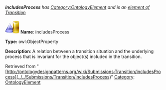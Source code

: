 ___includesProcess__ has [Category:OntologyElement](../../Category/OntologyElement "Category:OntologyElement") and is an [element of](../../Property/ElementOf "Property:ElementOf") [Transition](../../Submissions/Transition "Submissions:Transition")_


  




[![ObjectProperty](../../images/thumb/c/c3/ObjectProperty.gif/45px-ObjectProperty.gif)](../../Image/ObjectProperty.gif "ObjectProperty")
__Name__: includesProcess 


__Type:__ owl:ObjectProperty 


__Description__: A relation between a transition situation and the underlying process that is invariant for the object(s) included in the transition. 





Retrieved from "[http://ontologydesignpatterns.org/wiki/Submissions:Transition/includesProcess](../../Submissions/Transition/includesProcess)"
 [Category](http://ontologydesignpatterns.org/wiki/Special:Categories "Special:Categories"): [OntologyElement](../../Category/OntologyElement "Category:OntologyElement")